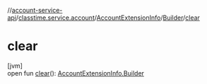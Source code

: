 //[account-service-api](../../../../index.md)/[classtime.service.account](../../index.md)/[AccountExtensionInfo](../index.md)/[Builder](index.md)/[clear](clear.md)

# clear

[jvm]\
open fun [clear](clear.md)(): [AccountExtensionInfo.Builder](index.md)
